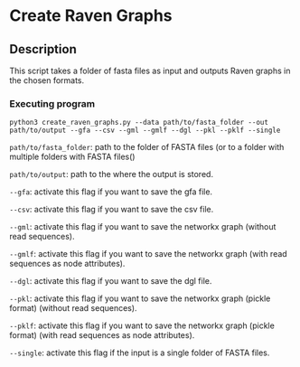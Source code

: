 # Create Raven Graphs

## Description

This script takes a folder of fasta files as input and outputs Raven graphs in the chosen formats.

### Executing program

```python3 create_raven_graphs.py --data path/to/fasta_folder --out path/to/output --gfa --csv --gml --gmlf --dgl --pkl --pklf --single```

```path/to/fasta_folder```: path to the folder of FASTA files (or to a folder with multiple folders with FASTA files()

```path/to/output```: path to the where the output is stored.

```--gfa```: activate this flag if you want to save the gfa file.

```--csv```: activate this flag if you want to save the csv file.

```--gml```: activate this flag if you want to save the networkx graph (without read sequences).

```--gmlf```: activate this flag if you want to save the networkx graph (with read sequences as node attributes).

```--dgl```: activate this flag if you want to save the dgl file.

```--pkl```: activate this flag if you want to save the networkx graph (pickle format) (without read sequences).

```--pklf```: activate this flag if you want to save the networkx graph (pickle format) (with read sequences as node attributes).

```--single```: activate this flag if the input is a single folder of FASTA files.
